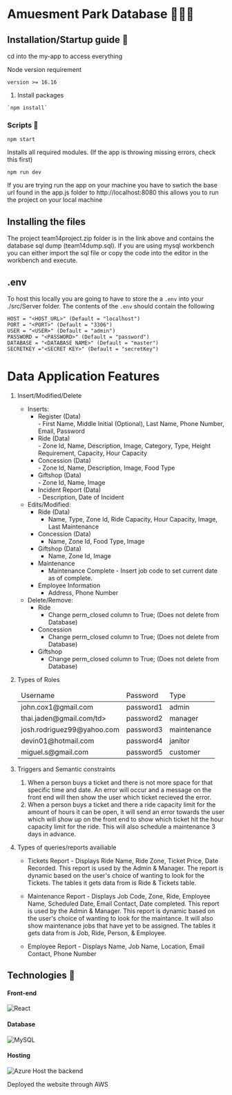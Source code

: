 # Amuesment Park Database 🎡🎠🎪

## Installation/Startup guide 🔨

cd into the my-app to access everything

Node version requirement 
```
version >= 16.16
```

1. Install packages
```
`npm install`
```
### Scripts 📜
`npm start`

Installs all required modules. (If the app is throwing missing errors, check this first)

`npm run dev`

If you are trying run the app on your machine you have to swtich the base url found in the app.js folder to http://localhost:8080 this allows you to run the project on your local machine


## Installing the files
The project team14project.zip folder is in the link above and contains the database sql dump (team14dump.sql). If you are using mysql workbench you can either import the sql file or copy the code into the editor in the workbench and execute.

## .env
To host this locally you are going to have to store the a `.env` into your ./src/Server folder. The contents of the `.env` should contain the following
```
HOST = "<HOST_URL>" (Default = "localhost")
PORT = "<PORT>" (Default = "3306")
USER = "<USER>" (Default = "admin")
PASSWORD = "<PASSWORD>" (Default = "password")
DATABASE = "<DATABASE NAME>" (Default = "master")
SECRETKEY ="<SECRET KEY>" (Default = "secretKey")
```

# Data Application Features
1. Insert/Modified/Delete
    - Inserts:  
        - Register (Data)  
                - First Name, Middle Initial (Optional), Last Name, Phone Number, Email, Password
        - Ride (Data)  
                - Zone Id, Name, Description, Image, Category, Type, Height Requirement, Capacity, Hour Capacity
        - Concession (Data)   
                - Zone Id, Name, Description, Image, Food Type
        - Giftshop (Data)  
                -  Zone Id, Name, Image
        - Incident Report (Data)  
                - Description, Date of Incident
    - Edits/Modified:   
        - Ride (Data)  
            - Name, Type, Zone Id, Ride Capacity, Hour Capacity, Image, Last Maintenance  
        - Concession (Data)  
            - Name, Zone Id, Food Type, Image
        - Giftshop (Data)  
            - Name, Zone Id, Image
        - Maintenance
            - Maintenance Complete - Insert job code to set current date as of complete.
        - Employee Information
            - Address, Phone Number
    - Delete/Remove:  
        - Ride
            - Change perm_closed column to True; (Does not delete from Database)
        - Concession
            - Change perm_closed column to True; (Does not delete from Database)
        - Giftshop
            - Change perm_closed column to True; (Does not delete from Database)
            
2. Types of Roles  
    <table>
        <thead>
            <tr>
                <td>Username</td>
                <td>Password</td>
                <td>Type</td>
            </tr>
        </thead>
        <tbody>
            <tr>
                <td>john.cox1@gmail.com</td>
                <td>password1</td>
                <td>admin</td>
            </tr>
            <tr>
                <td>thai.jaden@gmail.com/td>
                <td>password2</td>
                <td>manager</td>
            </tr>
            <tr>
                <td>josh.rodriguez99@yahoo.com</td>
                <td>password3</td>
                <td>maintenance</td>
            </tr>
            <tr>
                <td>devin01@hotmail.com</td>
                <td>password4</td>
                <td>janitor</td>
            </tr>
            <tr>
                <td>miguel.s@gmail.com</td>
                <td>password5</td>
                <td>customer</td>
            </tr>
        </tbody>
    </table>
3. Triggers and Semantic constraints  
    1. When a person buys a ticket and there is not more space for that specific time and date. An error will occur and a message on the front end will then show the user which ticket recieved the error.
    2. When a person buys a ticket and there a ride capacity limit for the amount of hours it can be open, it will send an error towards the user which will show up on the front end to show which ticket hit the hour capacity limit for the ride. This will also schedule a maintenance 3 days in advance.

4. Types of queries/reports availiable
    - Tickets Report - Displays Ride Name, Ride Zone, Ticket Price, Date Recorded. This report is used by the Admin & Manager. The report is dynamic based on the user's choice of wanting to look for the Tickets. The tables it gets data from is Ride & Tickets table.

    - Maintenance Report - Displays Job Code, Zone, Ride, Employee Name, Scheduled Date, Email Contact, Date completed. This report is used by the Admin & Manager. This report is dynamic based on the user's choice of wanting to look for the maintance. It will also show maintenance jobs that have yet to be assigned. The tables it gets data from is Job, Ride, Person, & Employee.

    - Employee Report -  Displays Name, Job Name, Location, Email Contact, Phone Number

## Technologies 📡

#### Front-end
![React](https://img.shields.io/badge/react-%2320232a.svg?style=for-the-badge&logo=react&logoColor=%2361DAFB)

#### Database
![MySQL](https://img.shields.io/badge/mysql-%2300f.svg?style=for-the-badge&logo=mysql&logoColor=white)

#### Hosting

![Azure](https://img.shields.io/badge/azure-%230072C6.svg?style=for-the-badge&logo=microsoftazure&logoColor=white) Host the backend

Deployed the website through AWS
